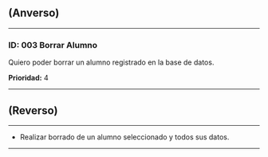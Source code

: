 ## (Anverso)

---

### **ID:** 003 **Borrar Alumno**

Quiero poder borrar un alumno registrado en la base de datos.

**Prioridad:** 4

---

## (Reverso)

---

* Realizar borrado de un alumno seleccionado y todos sus datos.

---
